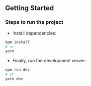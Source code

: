 ## Getting Started

### Steps to run the project

- Install dependencies:

```bash
npm install
# or
yarn
```

- Finally, run the development server:

```bash
npm run dev
# or
yarn dev
```